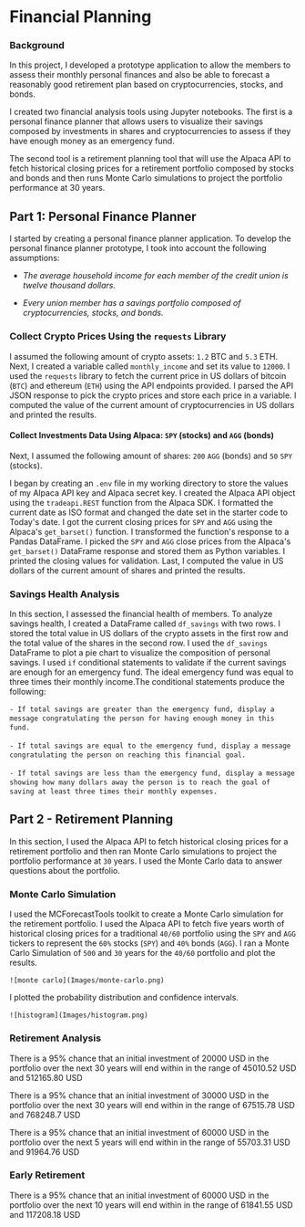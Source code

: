 # Financial Planning

### Background
In this project, I developed a prototype application to allow the members to assess their monthly personal finances and also be able to forecast a reasonably good retirement plan based on cryptocurrencies, stocks, and bonds.

I created two financial analysis tools using Jupyter notebooks. The first is a personal finance planner that allows users to visualize their savings composed by investments in shares and cryptocurrencies to assess if they have enough money as an emergency fund.

The second tool is a retirement planning tool that will use the Alpaca API to fetch historical closing prices for a retirement portfolio composed by stocks and bonds and then runs Monte Carlo simulations to project the portfolio performance at 30 years.


## Part 1: Personal Finance Planner

I started by creating a personal finance planner application. To develop the personal finance planner prototype, I took into account the following assumptions:

- *The average household income for each member of the credit union is twelve thousand dollars.*

- *Every union member has a savings portfolio composed of cryptocurrencies, stocks, and bonds.*


### Collect Crypto Prices Using the `requests` Library

I assumed the following amount of crypto assets: `1.2` BTC and `5.3` ETH. Next, I created a variable called `monthly_income` and set its value to `12000`. I used the `requests` library to fetch the current price in US dollars of bitcoin (`BTC`) and ethereum (`ETH`) using the API endpoints provided. I parsed the API JSON response to pick the crypto prices and store each price in a variable. I computed the value of the current amount of cryptocurrencies in US dollars and printed the results.

#### Collect Investments Data Using Alpaca: `SPY` (stocks) and `AGG` (bonds)

Next, I assumed the following amount of shares: `200` `AGG` (bonds) and `50` `SPY` (stocks).

I began by creating an `.env` file in my working directory to store the values of my Alpaca API key and Alpaca secret key. I created the Alpaca API object using the `tradeapi.REST` function from the Alpaca SDK. I formatted the current date as ISO format and changed the date set in the starter code to Today's date. I got the current closing prices for `SPY` and `AGG` using the Alpaca's `get_barset()` function. I transformed the function's response to a Pandas DataFrame. I picked the `SPY` and `AGG` close prices from the Alpaca's `get_barset()` DataFrame response and stored them as Python variables. I printed the closing values for validation. Last, I computed the value in US dollars of the current amount of shares and printed the results.

### Savings Health Analysis

In this section, I assessed the financial health of members. To analyze savings health, I created a DataFrame called `df_savings` with two rows. I stored the total value in US dollars of the crypto assets in the first row and the total value of the shares in the second row. I used the `df_savings` DataFrame to plot a pie chart to visualize the composition of personal savings. I used `if` conditional statements to validate if the current savings are enough for an emergency fund. The ideal emergency fund was equal to three times their monthly income.The conditional statements produce the following:

    - If total savings are greater than the emergency fund, display a message congratulating the person for having enough money in this fund.

    - If total savings are equal to the emergency fund, display a message congratulating the person on reaching this financial goal.

    - If total savings are less than the emergency fund, display a message showing how many dollars away the person is to reach the goal of saving at least three times their monthly expenses.

## Part 2 - Retirement Planning

In this section, I used the Alpaca API to fetch historical closing prices for a retirement portfolio and then ran Monte Carlo simulations to project the portfolio performance at `30` years. I used the Monte Carlo data to answer questions about the portfolio.


### Monte Carlo Simulation

I used the MCForecastTools toolkit to create a Monte Carlo simulation for the retirement portfolio. I used the Alpaca API to fetch five years worth of historical closing prices for a traditional `40/60` portfolio using the `SPY` and `AGG` tickers to represent the `60%` stocks (`SPY`) and `40%` bonds (`AGG`). I ran a Monte Carlo Simulation of `500` and `30` years for the `40/60` portfolio and plot the results.

    ![monte carlo](Images/monte-carlo.png)

I plotted the probability distribution and confidence intervals.

    ![histogram](Images/histogram.png)

### Retirement Analysis

There is a 95% chance that an initial investment of 20000 USD in the portfolio over the next 30 years will end within in the range of 45010.52 USD and 512165.80 USD

There is a 95% chance that an initial investment of 30000 USD in the portfolio over the next 30 years will end within in the range of 67515.78 USD and 768248.7 USD

There is a 95% chance that an initial investment of 60000 USD in the portfolio over the next 5 years will end within in the range of 55703.31 USD and 91964.76 USD


### Early Retirement

There is a 95% chance that an initial investment of 60000 USD in the portfolio over the next 10 years will end within in the range of 61841.55 USD and 117208.18 USD